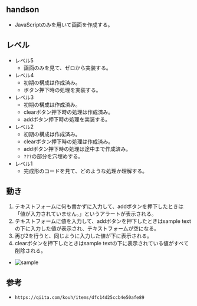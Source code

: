 ## handson
- JavaScriptのみを用いて画面を作成する。

## レベル
- レベル5
    - 画面のみを見て、ゼロから実装する。
- レベル4
    - 初期の構成は作成済み。
    - ボタン押下時の処理を実装する。
- レベル3
    - 初期の構成は作成済み。
    - clearボタン押下時の処理は作成済み。
    - addボタン押下時の処理を実装する。
- レベル2
    - 初期の構成は作成済み。
    - clearボタン押下時の処理は作成済み。
    - addボタン押下時の処理は途中まで作成済み。
    - `???`の部分を穴埋めする。
- レベル1
    - 完成形のコードを見て、どのような処理か理解する。

## 動き
1. テキストフォームに何も書かずに入力して、addボタンを押下したときは「値が入力されていません。」というアラートが表示される。
2. テキストフォームに値を入力して、addボタンを押下したときはsample textの下に入力した値が表示され、テキストフォームが空になる。
3. 再び2を行うと、同じように入力した値が下に表示される。
4. clearボタンを押下したときはsample textの下に表示されている値がすべて削除される。
- ![sample](./sample.gif "sample")

## 参考
- `https://qiita.com/kouh/items/dfc14d25ccb4e50afe89`